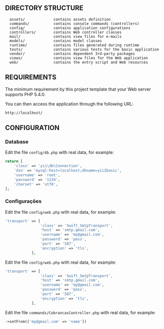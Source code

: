 DIRECTORY STRUCTURE
-------------------

      assets/             contains assets definition
      commands/           contains console commands (controllers)
      config/             contains application configurations
      controllers/        contains Web controller classes
      mail/               contains view files for e-mails
      models/             contains model classes
      runtime/            contains files generated during runtime
      tests/              contains various tests for the basic application
      vendor/             contains dependent 3rd-party packages
      views/              contains view files for the Web application
      web/                contains the entry script and Web resources



REQUIREMENTS
------------

The minimum requirement by this project template that your Web server supports PHP 5.4.0.

You can then access the application through the following URL:

~~~
http://localhost/
~~~


CONFIGURATION
-------------

### Database

Edit the file `config/db.php` with real data, for example:

```php
return [
    'class' => 'yii\db\Connection',
    'dsn' => 'mysql:host=localhost;dbname=yii2basic',
    'username' => 'root',
    'password' => '1234',
    'charset' => 'utf8',
];
```
### Configurações

Edit the file `config/web.php` with real data, for example:

```php
'transport' => [
                'class' => 'Swift_SmtpTransport',
                'host' => 'smtp.gmail.com',
                'username' => 'my@gmail.com',
                'password' => 'pass',
                'port' => '587',
                'encryption' => 'tls',
            ],
```

Edit the file `config/web.php` with real data, for example:

```php
'transport' => [
                'class' => 'Swift_SmtpTransport',
                'host' => 'smtp.gmail.com',
                'username' => 'my@gmail.com',
                'password' => 'pass',
                'port' => '587',
                'encryption' => 'tls',
            ],
```

Edit the file `commands/CobrancasController.php` with real data, for example:

```php
->setFrom(['my@gmail.com' => 'name'])
```



